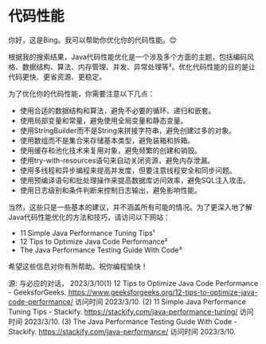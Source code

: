 # 代码性能

你好，这是Bing。我可以帮助你优化你的代码性能。😊

根据我的搜索结果，Java代码性能优化是一个涉及多个方面的主题，包括编码风格、数据结构、算法、内存管理、并发、异常处理等²。优化代码性能的目的是让代码更快、更省资源、更稳定。

为了优化你的代码性能，你需要注意以下几点：

- 使用合适的数据结构和算法，避免不必要的循环、递归和嵌套。
- 使用局部变量和常量，避免使用全局变量和静态变量。
- 使用StringBuilder而不是String来拼接字符串，避免创建过多的对象。
- 使用数组而不是集合来存储基本类型，避免装箱和拆箱。
- 使用缓存和池化技术来复用对象，避免频繁的创建和销毁。
- 使用try-with-resources语句来自动关闭资源，避免内存泄漏。
- 使用多线程和异步编程来提高并发度，但要注意线程安全和同步问题。
- 使用预编译语句和批处理操作来提高数据库访问效率，避免SQL注入攻击。
- 使用日志级别和条件判断来控制日志输出，避免影响性能。

当然，这些只是一些基本的建议，并不涵盖所有可能的情况。为了更深入地了解Java代码性能优化的方法和技巧，请访问以下网站：

- 11 Simple Java Performance Tuning Tips¹
- 12 Tips to Optimize Java Code Performance²
- The Java Performance Testing Guide With Code³

希望这些信息对你有所帮助。祝你编程愉快！

源: 与必应的对话， 2023/3/10(1) 12 Tips to Optimize Java Code Performance - GeeksforGeeks. https://www.geeksforgeeks.org/12-tips-to-optimize-java-code-performance/ 访问时间 2023/3/10.
(2) 11 Simple Java Performance Tuning Tips - Stackify. https://stackify.com/java-performance-tuning/ 访问时间 2023/3/10.
(3) The Java Performance Testing Guide With Code - Stackify. https://stackify.com/java-performance/ 访问时间 2023/3/10.